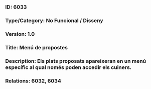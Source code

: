 ### ID: 6033
### Type/Category: No Funcional / Disseny
### Version: 1.0
### Title: Menú de propostes
### Description: Els plats proposats apareixeran en un menú específic al qual només poden accedir els cuiners.
### Relations: 6032, 6034
